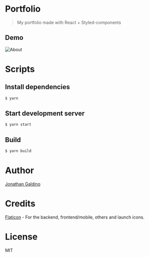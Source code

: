 # Portfolio

> My portfolio made with React + Styled-components

## Demo

![About](https://media.giphy.com/media/Kx8pild1P9792xNGtA/giphy.gif)

# Scripts

## Install dependencies

```bash
$ yarn
```

## Start development server

```bash
$ yarn start
```

## Build

```bash
$ yarn build
```

# Author

[Jonathan Galdino](https://github.com/jonathangaldino)

# Credits

[Flaticon](https://www.flaticon.com) - For the backend, frontend/mobile, others and launch icons.

# License

MIT
